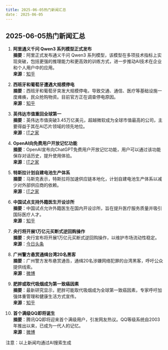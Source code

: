 ```yaml
---
title: 2025-06-05热门新闻汇总
date： 2025-06-05
---
```


## 2025-06-05热门新闻汇总

1. **阿里通义千问 Qwen3 系列模型正式发布**  
   **摘要**：阿里正式发布通义千问 Qwen3 系列模型，该模型在多项技术指标上实现突破，包括更强的推理能力和更高效的训练方式，进一步推动AI技术在企业和个人用户中的应用。  
   **来源**：[知乎](https://www.zhihu.com/question/1900300358229652607)

2. **西班牙和葡萄牙遭遇大规模停电**  
   **摘要**：西班牙和葡萄牙突发大规模停电，导致交通、通信、医疗等基础设施一度瘫痪，民众抢购物资。目前官方正在调查停电原因。  
   **来源**：[知乎](https://www.zhihu.com/question/1900286031774843467)

3. **英伟达市值重回全球第一**  
   **摘要**：英伟达市值突破3.45万亿美元，超越微软成为全球市值最高的公司，主要得益于其在AI芯片领域的领先地位。  
   **来源**：[IT之家](https://www.ithome.com/0/858/157.htm)

4. **OpenAI向免费用户开放记忆功能**  
   **摘要**：OpenAI宣布向ChatGPT免费用户开放记忆功能，用户可以通过该功能保存对话历史，提升使用体验。  
   **来源**：[IT之家](https://www.ithome.com/0/858/141.htm)

5. **特斯拉计划自建电池生产体系**  
   **摘要**：马斯克表示，特斯拉将加速供应链本地化，计划自建电池生产体系以减少对外部供应商的依赖。  
   **来源**：[IT之家](https://www.ithome.com/0/858/155.htm)

6. **中国试点支持外籍医生开设诊所**  
   **摘要**：中国试点允许外籍医生在国内开设诊所，旨在提升医疗服务质量并吸引国际医疗人才。  
   **来源**：[知乎](https://www.zhihu.com/question/1897674410502086817)

7. **央行将开展1万亿元买断式逆回购操作**  
   **摘要**：央行宣布将开展1万亿元买断式逆回购操作，以维护市场流动性稳定。  
   **来源**：[今日头条](https://www.toutiao.com/trending/7512412832445500991/)

8. **广州警方悬赏通缉台湾20名黑客**  
   **摘要**：广州警方发布悬赏通告，通缉20名涉嫌网络犯罪的台湾黑客，呼吁公众提供线索。  
   **来源**：[微博](https://s.weibo.com/weibo?q=%23%E6%82%AC%E8%B5%8F%E9%80%9A%E7%BC%8920%E5%90%8D%E5%8F%B0%E6%B9%BE%E9%BB%91%E5%AE%A2%23&Refer=index)

9. **肥胖或取代吸烟成为第一致癌因素**  
   **摘要**：最新研究显示，肥胖可能取代吸烟成为全球第一致癌因素，专家呼吁加强体重管理和健康生活方式宣传。  
   **来源**：[知乎](https://www.zhihu.com/question/1897312268926021661)

10. **首个满级QQ即将诞生**  
    **摘要**：腾讯QQ即将迎来首个满级用户，引发网友热议。QQ等级系统自2003年推出以来，已成为一代人的记忆。  
    **来源**：[微博](https://s.weibo.com/weibo?q=%23%E9%A6%96%E4%B8%AA%E6%BB%A1%E7%BA%A7QQ%E5%8D%B3%E5%B0%86%E8%AF%9E%E7%94%9F%23&Refer=index)

注意：以上新闻均通过AI搜索生成